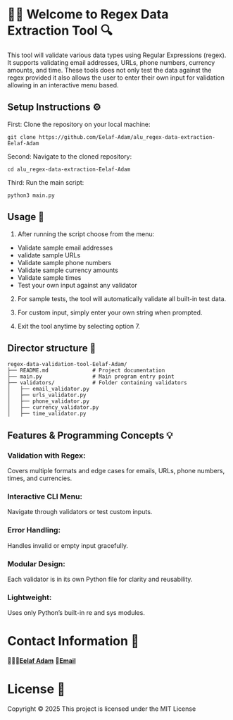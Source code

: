 # 👋🏽 Welcome to Regex Data Extraction Tool 🔍

This tool will validate various data types using Regular Expressions (regex). It supports validating email addresses, URLs, phone numbers, currency amounts, and time. These tools does not only test the data against the regex provided it also allows the user to enter their own input for validation allowing in an interactive menu based.

## Setup Instructions ⚙️

First: Clone the repository on your local machine:
```
git clone https://github.com/Eelaf-Adam/alu_regex-data-extraction-Eelaf-Adam
```

Second: Navigate to the cloned repository:
```
cd alu_regex-data-extraction-Eelaf-Adam
```

Third: Run the main script:
```
python3 main.py
```

## Usage 🔐
1. After running the script choose from the menu:
  - Validate sample email addresses
  - validate sample URLs
  - Validate sample phone numbers
  - Validate sample currency amounts
  - Validate sample times
  - Test your own input against any validator
    
2. For sample tests, the tool will automatically validate all built-in test data.

3. For custom input, simply enter your own string when prompted.

4. Exit the tool anytime by selecting option 7.

## Director structure 📂
```
regex-data-validation-tool-Eelaf-Adam/
├── README.md              # Project documentation
├── main.py                # Main program entry point
├── validators/            # Folder containing validators
│   ├── email_validator.py
│   ├── urls_validator.py
│   ├── phone_validator.py
│   ├── currency_validator.py
│   ├── time_validator.py

```
## Features & Programming Concepts 💡

### Validation with Regex:  
Covers multiple formats and edge cases for emails, URLs, phone numbers, times, and currencies.

### Interactive CLI Menu:
Navigate through validators or test custom inputs.

### Error Handling: 
Handles invalid or empty input gracefully.

### Modular Design: 
Each validator is in its own Python file for clarity and reusability.

### Lightweight: 
Uses only Python’s built-in re and sys modules.

# Contact Information 🌟
👩🏽‍💻[**Eelaf Adam**](https://github.com/Eelaf-Adam)
📧[**Email**](e.adam@alustudent.com)

# License 📑
Copyright © 2025
This project is licensed under the MIT License

















